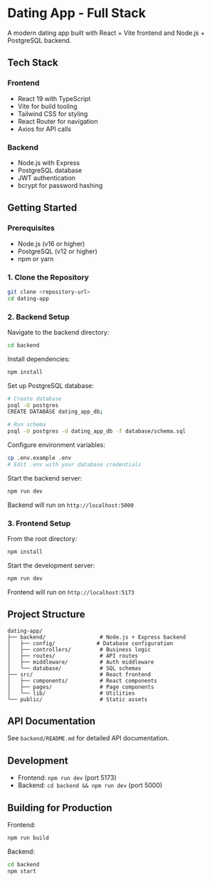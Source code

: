 # Dating App - Full Stack

A modern dating app built with React + Vite frontend and Node.js + PostgreSQL backend.

## Tech Stack

### Frontend
- React 19 with TypeScript
- Vite for build tooling
- Tailwind CSS for styling
- React Router for navigation
- Axios for API calls

### Backend
- Node.js with Express
- PostgreSQL database
- JWT authentication
- bcrypt for password hashing

## Getting Started

### Prerequisites
- Node.js (v16 or higher)
- PostgreSQL (v12 or higher)
- npm or yarn

### 1. Clone the Repository
```bash
git clone <repository-url>
cd dating-app
```

### 2. Backend Setup

Navigate to the backend directory:
```bash
cd backend
```

Install dependencies:
```bash
npm install
```

Set up PostgreSQL database:
```bash
# Create database
psql -U postgres
CREATE DATABASE dating_app_db;

# Run schema
psql -U postgres -d dating_app_db -f database/schema.sql
```

Configure environment variables:
```bash
cp .env.example .env
# Edit .env with your database credentials
```

Start the backend server:
```bash
npm run dev
```

Backend will run on `http://localhost:5000`

### 3. Frontend Setup

From the root directory:
```bash
npm install
```

Start the development server:
```bash
npm run dev
```

Frontend will run on `http://localhost:5173`

## Project Structure

```
dating-app/
├── backend/                 # Node.js + Express backend
│   ├── config/             # Database configuration
│   ├── controllers/         # Business logic
│   ├── routes/              # API routes
│   ├── middleware/          # Auth middleware
│   └── database/            # SQL schemas
├── src/                     # React frontend
│   ├── components/          # React components
│   ├── pages/               # Page components
│   └── lib/                 # Utilities
└── public/                  # Static assets
```

## API Documentation

See `backend/README.md` for detailed API documentation.

## Development

- Frontend: `npm run dev` (port 5173)
- Backend: `cd backend && npm run dev` (port 5000)

## Building for Production

Frontend:
```bash
npm run build
```

Backend:
```bash
cd backend
npm start
```
